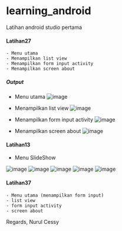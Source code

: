 # learning_android
Latihan android studio pertama

#### Latihan27
	- Menu utama 
	- Menampilkan list view 
	- Menampilkan form input activity
	- Menampilkan screen about
 ##### Output
 - Menu utama
 ![image](https://github.com/cessyzulma/learning_android/assets/63056833/aa09ce81-1bb0-4642-a041-7dec2d04a2ec)
	
 
 - Menampilkan list view
 ![image](https://github.com/cessyzulma/learning_android/assets/63056833/da64aa1f-5a4a-4858-a221-4f8fa33fbede)

 
 - Menampilkan form input activity
 ![image](https://github.com/cessyzulma/learning_android/assets/63056833/725835ae-ab6b-4941-8127-a0e642b88564)

 
 - Menampilkan screen about
 ![image](https://github.com/cessyzulma/learning_android/assets/63056833/96b76d3d-2efb-47e6-9f10-dae8436e169d)


	
#### Latihan13
- Menu SlideShow
   
![image](https://github.com/cessyzulma/learning_android/assets/63056833/f1cd8040-4d46-4004-aa07-ab7dfed2fcb5) ![image](https://github.com/cessyzulma/learning_android/assets/63056833/91b1ac4e-8bea-4d93-b1db-a3abd785b35a)
![image](https://github.com/cessyzulma/learning_android/assets/63056833/63497b98-450b-40c6-8370-65d247ab5cd8) ![image](https://github.com/cessyzulma/learning_android/assets/63056833/24117a56-d0c8-4953-b503-ede28691ce32) ![image](https://github.com/cessyzulma/learning_android/assets/63056833/7006bcd3-e421-417d-a4b5-54407e3e197e)

#### Latihan37
	- Menu utama (menampilkan form input)
	- list view
	- form input activity
	- screen about
	

Regards,
Nurul Cessy
